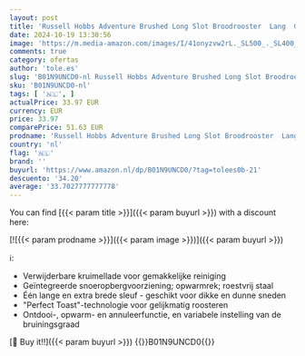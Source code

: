 ```yaml
---
layout: post
title: 'Russell Hobbs Adventure Brushed Long Slot Broodrooster  Lang  Geborsteld RVS  Extra Brede Sleuf  Gelijkmatig Roosteren  Makkelijk Reinigbaar  21396-56'
date: 2024-10-19 13:30:56
image: 'https://m.media-amazon.com/images/I/41onyzvw2rL._SL500_._SL400_.jpg'
comments: true
category: ofertas
author: 'tole.es'
slug: 'B01N9UNCD0-nl Russell Hobbs Adventure Brushed Long Slot Broodrooster...'
sku: 'B01N9UNCD0-nl'
tags: [ '🇳🇱', ]
actualPrice: 33.97 EUR
currency: EUR
price: 33.97
comparePrice: 51.63 EUR
prodname: 'Russell Hobbs Adventure Brushed Long Slot Broodrooster  Lang  Geborsteld RVS  Extra Brede Sleuf  Gelijkmatig Roosteren  Makkelijk Reinigbaar  21396-56'
country: 'nl'
flag: '🇳🇱'
brand: ''
buyurl: 'https://www.amazon.nl/dp/B01N9UNCD0/?tag=tolees0b-21'
descuento: '34.20'
average: '33.7027777777778'
---
```


You can find [{{< param title >}}]({{< param buyurl >}}) with a discount here:

[![{{< param prodname >}}]({{< param image >}})]({{< param buyurl >}})

ℹ️:

- Verwijderbare kruimellade voor gemakkelijke reiniging
- Geïntegreerde snoeropbergvoorziening; opwarmrek; roestvrij staal
- Één lange en extra brede sleuf - geschikt voor dikke en dunne sneden
- "Perfect Toast"-technologie voor gelijkmatig roosteren
- Ontdooi-, opwarm- en annuleerfunctie, en variabele instelling van de bruiningsgraad

[🛒 Buy it!!]({{< param buyurl >}})
{{<world>}}B01N9UNCD0{{</world>}}
